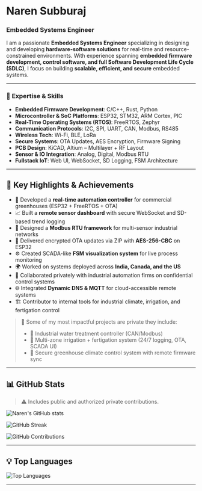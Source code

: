 # **Naren Subburaj**  
### **Embedded Systems Engineer**  

I am a passionate **Embedded Systems Engineer** specializing in designing and developing **hardware-software solutions** for real-time and resource-constrained environments. With experience spanning **embedded firmware development, control software, and full Software Development Life Cycle (SDLC)**, I focus on building **scalable, efficient, and secure** embedded systems.  

---

### 🔹 **Expertise & Skills**  
- **Embedded Firmware Development**: C/C++, Rust, Python  
- **Microcontroller & SoC Platforms**: ESP32, STM32, ARM Cortex, PIC  
- **Real-Time Operating Systems (RTOS)**: FreeRTOS, Zephyr  
- **Communication Protocols**: I2C, SPI, UART, CAN, Modbus, RS485  
- **Wireless Tech**: Wi-Fi, BLE, LoRa  
- **Secure Systems**: OTA Updates, AES Encryption, Firmware Signing  
- **PCB Design**: KiCAD, Altium – Multilayer + RF Layout  
- **Sensor & IO Integration**: Analog, Digital, Modbus RTU  
- **Fullstack IoT**: Web UI, WebSocket, SD Logging, FSM Architecture  

---

## 🚀 **Key Highlights & Achievements**  
- 🔧 Developed a **real-time automation controller** for commercial greenhouses (ESP32 + FreeRTOS + OTA)  
- 📈 Built a **remote sensor dashboard** with secure WebSocket and SD-based trend logging  
- 🧠 Designed a **Modbus RTU framework** for multi-sensor industrial networks  
- 🔐 Delivered encrypted OTA updates via ZIP with **AES-256-CBC** on ESP32  
- ⚙️ Created SCADA-like **FSM visualization system** for live process monitoring  
- 🌍 Worked on systems deployed across **India, Canada, and the US**  
- 🧰 Collaborated privately with industrial automation firms on confidential control systems  
- 🌐 Integrated **Dynamic DNS & MQTT** for cloud-accessible remote systems  
- 🏗️ Contributor to internal tools for industrial climate, irrigation, and fertigation control  

> 💼 Some of my most impactful projects are private they include:  
> - 🔹 Industrial water treatment controller (CAN/Modbus)  
> - 🔹 Multi-zone irrigation + fertigation system (24/7 logging, OTA, SCADA UI)  
> - 🔹 Secure greenhouse climate control system with remote firmware sync  

---

## 📊 **GitHub Stats**  
> ⚠️ Includes public and authorized private contributions.

![Naren's GitHub stats](https://github-readme-stats.vercel.app/api?username=narensraj&show_icons=true&theme=radical&count_private=true&include_all_commits=true&cache_seconds=1)

![GitHub Streak](https://github-readme-streak-stats.herokuapp.com/?user=narensraj&theme=radical&cache_seconds=1)

![GitHub Contributions](https://github-contributor-stats.vercel.app/api?username=narensraj&theme=radical&cache=1)

---

## 💡 **Top Languages**  
![Top Languages](https://github-readme-stats.vercel.app/api/top-langs/?username=narensraj&layout=compact&theme=radical&cache_seconds=1)

---
